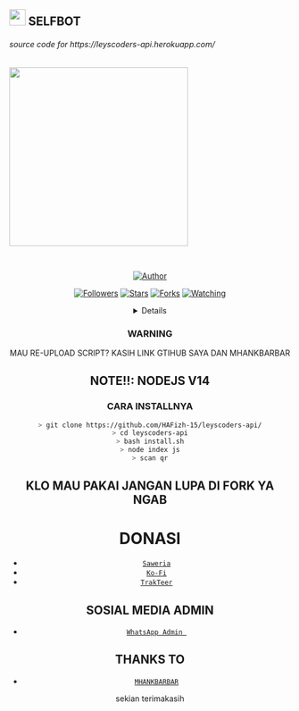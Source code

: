 ## <img src="https://github.com/TheDudeThatCode/TheDudeThatCode/blob/master/Assets/Hi.gif" width="29px"> SELFBOT
<p align="center">
 <h6>source code for https://leyscoders-api.herokuapp.com/</h6>
<img src="https://media.giphy.com/media/836HiJc7pgzy8iNXCn/giphy.gif" width="320">
</p>
<br>


<p align="center">
<a href="https://github.com/HAFizh-15"><img title="Author" src="https://img.shields.io/badge/HAFIZH-FREE%20SELF%20BOT-green)"></a>
</p>
<p align="center">
</p>
<p align="center">
<a href="https://github.com/HAFizh-15?tab=followers"><img title="Followers" src="https://img.shields.io/github/followers/HAFizh-15?color=green&label=Follow&style=social"></a>
<a href="https://github.com/HAFizh-15/leyscoders-api/stargazers/"><img title="Stars" src="https://img.shields.io/github/followers/HAFizh-15?color=green&label=STARS&style=social"></a>
<a href="https://github.com/HAFizh-15/leyscoders-api/network/members"><img title="Forks" src="https://img.shields.io/github/followers/HAFizh-15?color=green&label=FORKS&style=social"></a>
<a href="https://github.com/HAFizh-15/leyscoders-api/watchers"><img title="Watching" src="https://img.shields.io/github/followers/HAFizh-15?color=green&label=WACHING&style=sociale"></a>
</p>
<div align="center">
<details>
 
</details>

### WARNING
MAU RE-UPLOAD SCRIPT? KASIH LINK GTIHUB SAYA DAN MHANKBARBAR

## NOTE!!: NODEJS V14

### CARA INSTALLNYA
```bash
> git clone https://github.com/HAFizh-15/leyscoders-api/
> cd leyscoders-api
> bash install.sh
> node index js
> scan qr

```
## KLO MAU PAKAI JANGAN LUPA DI FORK YA NGAB

# DONASI
* [`Saweria`](https://saweria.co/HAFizhscript)
* [`Ko-Fi`](https://ko-fi.com/shirayukibot)
* [`TrakTeer`](https://trakteer.id/shirayuki)


## SOSIAL MEDIA ADMIN

* [`WhatsApp Admin `](https://wa.me/+6285959375675)
## THANKS TO
* [`MHANKBARBAR`](https://github.com/MhankBarBar/termux-wabot)


sekian terimakasih
